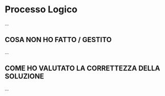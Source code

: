 # Processo Logico

...

## COSA NON HO FATTO / GESTITO

...

## COME HO VALUTATO LA CORRETTEZZA DELLA SOLUZIONE

...